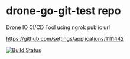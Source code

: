 # drone-go-git-test repo

Drone IO CI/CD Tool using ngrok public url  

https://github.com/settings/applications/1111442


[![Build Status](http://841c1a2b.ngrok.io/api/badges/ThinkExpedite/dronedemo/status.svg)](http://841c1a2b.ngrok.io/ThinkExpedite/dronedemo)
